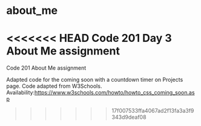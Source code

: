 # about_me
<<<<<<< HEAD
Code 201 Day 3 About Me assignment
=======
Code 201 About Me assignment

<!--CODE REFERENCE-->
Adapted code for the coming soon with a countdown timer on Projects page.
Code adapted from W3Schools.
Availability:https://www.w3schools.com/howto/howto_css_coming_soon.asp
>>>>>>> 17f007533ffa4067ad2f13fa3a3f9343d9deaf08
